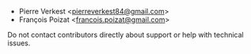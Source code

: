 - Pierre Verkest \<<pierreverkest84@gmail.com>\>
- François Poizat \<<francois.poizat@gmail.com>\>

Do not contact contributors directly about support or help with
technical issues.
